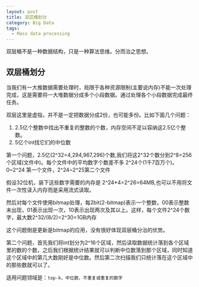 ```yaml
---
layout: post
title: 双层桶划分
category: Big Data
tags:
  - Mass data processing
---
```



双层桶不是一种数据结构，只是一种算法思维。分而治之思想。
## 双层桶划分



当我们有一大推数据需要处理时，局限于各种资源限制(主要说内存)不能一次处理完成，这是需要将一大堆数据分成多个小段数据。通过处理各个小段数据完成最终任务。

双层这里是虚指，并不是一定把数据分成2份，也可能多份。比如下面几个问题：

1. 2.5亿个整数中找出不重复的整数的个数，内存空间不足以容纳这2.5亿个整数。
2. 5亿个int找它们的中位数

第一个问题，2.5亿(2^32=4,294,967,296)个数,我们将这2^32个数分到2^8=256个区域(文件中)。每个文件中的平均数字个数差不多 2^24个(1千7百万个)。
0~2^24 第一个文件，2^24~2^25第二个文件


假设32位机，装下这些数字需要的内存是 2^24*4=2^26=64MB,也可以不用将文件一次性读入内存而是采用流式读取。

然后对每个文件使用bitmap处理，每2bit(2-bitmap)表示一个整数，00表示整数未出现，01表示出现一次，10表示出现两次及其以上。这样，每个文件2^24个数字，最大数2^32/(8/2)=2^30=1GB内存

这个问题倒是更新是bitmap的应用，没有很好体现双层桶分治的优势。


第二个问题，首先我们将int划分为2^16个区域，然后读取数据统计落到各个区域里的数的个数，之后我们根据统计结果就可以判断中位数落到那个区域，同时知道这个区域中的第几大数刚好是中位数。然后第二次扫描我们只统计落在这个区域中的那些数就可以了。



适用问题领域是：`top-k，中位数，不重复或重复的数字`


